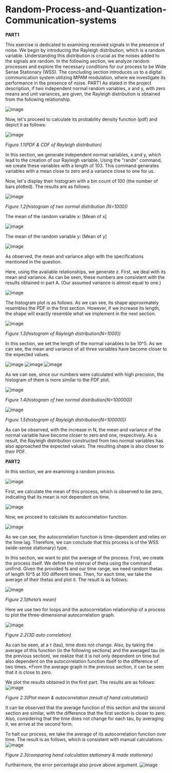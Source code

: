 # Random-Process-and-Quantization-Communication-systems

**PART1**

This exercise is dedicated to examining received signals in the presence of noise. We begin by introducing the Rayleigh distribution, which is a random variable. Understanding this distribution is crucial as the noises added to the signals are random.
In the following section, we analyze random processes and explore the necessary conditions for our process to be Wide Sense Stationary (WSS).
The concluding section introduces us to a digital communication system utilizing MPAM modulation, where we investigate its performance in the presence of noise.
PART1
As stated in the project description, if two independent normal random variables, x and y, with zero means and unit variances, are given, the Rayleigh distribution is obtained from the following relationship.

![image](https://github.com/ParsaDarban/Random-Process-and-Quantization-Communication-systems-/assets/155367890/78d3c4c8-5343-4803-b062-8b2b95984b33)

Now, let's proceed to calculate its probability density function (pdf) and depict it as follows:

 ![image](https://github.com/ParsaDarban/Random-Process-and-Quantization-Communication-systems-/assets/155367890/85fd9361-3a06-4e44-a3f6-5bdbeb9724f0)

*Figure 1.1(PDF & CDF of Rayleigh distribution)*

In this section, we generate independent normal variables, x and y, which lead to the creation of our Rayleigh variable. Using the "randn" command, we create these variables with a length of 103. This command generates variables with a mean close to zero and a variance close to one for us.

Now, let's display their histogram with a bin count of 100 (the number of bars plotted). The results are as follows:

![image](https://github.com/ParsaDarban/Random-Process-and-Quantization-Communication-systems-/assets/155367890/89a1b191-d93c-4e47-a1e1-b7c927857652)
 
*Figure 1.2(histogram of two normal distribution (N=1000))*

The mean of the random variable x: [Mean of x]

![image](https://github.com/ParsaDarban/Random-Process-and-Quantization-Communication-systems-/assets/155367890/c4cf52e6-22f0-4038-8147-6bd3f9810826)

The mean of the random variable y: [Mean of y]

![image](https://github.com/ParsaDarban/Random-Process-and-Quantization-Communication-systems-/assets/155367890/792536e0-0c54-44e6-a7b7-753d7fc71db4)

As observed, the mean and variance align with the specifications mentioned in the question.

Here, using the available relationships, we generate z. First, we deal with its mean and variance. As can be seen, these numbers are consistent with the results obtained in part A. (Our assumed variance is almost equal to one.)

![image](https://github.com/ParsaDarban/Random-Process-and-Quantization-Communication-systems-/assets/155367890/600e5938-9a39-4688-a924-50886d74f8eb)

The histogram plot is as follows. As we can see, its shape approximately resembles the PDF in the first section. However, if we increase its length, the shape will exactly resemble what we implement in the next section.

![image](https://github.com/ParsaDarban/Random-Process-and-Quantization-Communication-systems-/assets/155367890/7e381c34-eed5-4d5a-9b0d-700a4cec6a92)

*Figure 1.3(histogram of Rayleigh distribution(N=1000))*

In this section, we set the length of the normal variables to be 10^5. As we can see, the mean and variance of all three variables have become closer to the expected values.

![image](https://github.com/ParsaDarban/Random-Process-and-Quantization-Communication-systems-/assets/155367890/d81b73a0-6c88-41df-a317-b27e6fcd09f4) ![image](https://github.com/ParsaDarban/Random-Process-and-Quantization-Communication-systems-/assets/155367890/558c31b7-926b-465e-ab5f-843a64df063c) ![image](https://github.com/ParsaDarban/Random-Process-and-Quantization-Communication-systems-/assets/155367890/7f590d7e-8c59-4e42-8b7e-2f4030f94847)

As we can see, since our numbers were calculated with high precision, the histogram of them is more similar to the PDF plot.

![image](https://github.com/ParsaDarban/Random-Process-and-Quantization-Communication-systems-/assets/155367890/ff421b4d-7ba3-44f2-9c55-12f2a65e1ff4)

*Figure 1.4(histogram of two normal distribution(N=100000))*

![image](https://github.com/ParsaDarban/Random-Process-and-Quantization-Communication-systems-/assets/155367890/fc20ebf6-69aa-4740-a95c-cf39069bf9d4)

*Figure 1.5(histogram of Rayleigh distribution(N=100000))*

As can be observed, with the increase in N, the mean and variance of the normal variable have become closer to zero and one, respectively. As a result, the Rayleigh distribution constructed from two normal variables has also approached the expected values. The resulting shape is also closer to their PDF.

**PART2**

In this section, we are examining a random process. 

![image](https://github.com/ParsaDarban/Random-Process-and-Quantization-Communication-systems-/assets/155367890/ddf8a317-93d1-485b-bd49-8fabbfcaee35)

First, we calculate the mean of this process, which is observed to be zero, indicating that its mean is not dependent on time. 

![image](https://github.com/ParsaDarban/Random-Process-and-Quantization-Communication-systems-/assets/155367890/f6fd9952-1ab0-44bf-beb8-2a370a574842)

Now, we proceed to calculate its autocorrelation function.

![image](https://github.com/ParsaDarban/Random-Process-and-Quantization-Communication-systems-/assets/155367890/b8655464-aec0-43c7-895f-f9be7954cfb7)

As we can see, the autocorrelation function is time-dependent and relies on the time lag. Therefore, we can conclude that this process is of the WSS (wide-sense stationary) type.

In this section, we want to plot the average of the process. First, we create the process itself. We define the interval of theta using the command unifrnd. Given the provided fs and our time range, we need random thetas of length 10^5 at 100 different times. Then, for each time, we take the average of their thetas and plot it. The result is as follows:

![image](https://github.com/ParsaDarban/Random-Process-and-Quantization-Communication-systems-/assets/155367890/e871e6ca-58d3-4248-b05b-3ae388586b4c)

*Figure 2.1(theta’s mean)*

Here we use two for loops and the autocorrelation relationship of a process to plot the three-dimensional autocorrelation graph.

![image](https://github.com/ParsaDarban/Random-Process-and-Quantization-Communication-systems-/assets/155367890/c2b292c1-0607-41df-8b27-78bdbb5cb14b)

*Figure 2.2(3D auto correlation)*

As can be seen, at a τ (tau), time does not change. Also, by taking the average of this function (in the following sections) and the averaged tau (in the previous section), we realize that it is not only dependent on time but also dependent on the autocorrelation function itself to the difference of two times. 
*From the average graph in the previous section, it can be seen that it is close to zero.

We plot the results obtained in the first part. The results are as follows:
![image](https://github.com/ParsaDarban/Random-Process-and-Quantization-Communication-systems-/assets/155367890/ef69072e-8cc9-4e3f-b990-10fbf8c3d06c)

*Figure 2.3(Plot mean & autocorrelation (result of hand calculation))*

It can be observed that the average function of this section and the second section are similar, with the difference that the first section is closer to zero. Also, considering that the time does not change for each tau, by averaging it, we arrive at the second form.

To halt our process, we take the average of its autocorrelation function over time.
The result is as follows, which is consistent with manual calculations.
![image](https://github.com/ParsaDarban/Random-Process-and-Quantization-Communication-systems-/assets/155367890/f58008fc-d137-4940-a0c1-493905b4091c)

*Figure 2.3(comparing hand calculation stationary & made stationary)*

Furthermore, the error percentage also prove above argument. ![image](https://github.com/ParsaDarban/Random-Process-and-Quantization-Communication-systems-/assets/155367890/eceb38fa-207c-479a-b3ad-a589504fad45)


